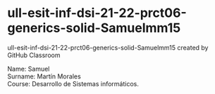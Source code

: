 # ull-esit-inf-dsi-21-22-prct06-generics-solid-Samuelmm15
ull-esit-inf-dsi-21-22-prct06-generics-solid-Samuelmm15 created by GitHub Classroom

Name: Samuel \
Surname: Martín Morales \
Course: Desarrollo de Sistemas informáticos.

